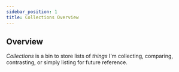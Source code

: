 ```yaml
---
sidebar_position: 1
title: Collections Overview
---
```


## Overview

_Collections_ is a bin to store lists of _things_ I'm collecting, comparing, contrasting, or simply listing for future reference.


